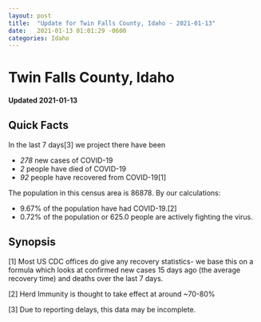 ```yaml
---
layout: post
title:  "Update for Twin Falls County, Idaho - 2021-01-13"
date:   2021-01-13 01:01:29 -0600
categories: Idaho
---
```


# Twin Falls County, Idaho
#### Updated 2021-01-13

## Quick Facts

In the last 7 days[3] we project there have been
- *278* new cases of COVID-19
- *2* people have died of COVID-19
- *92* people have recovered from COVID-19[1]

The population in this census area is 86878. By our calculations:
- 9.67% of the population have had COVID-19.[2]
- 0.72% of the population or 625.0 people are actively fighting the virus.

## Synopsis




[1] Most US CDC offices do give any recovery statistics- we base this on a formula which looks at confirmed new cases
15 days ago (the average recovery time) and deaths over the last 7 days.

[2] Herd Immunity is thought to take effect at around ~70-80%

[3] Due to reporting delays, this data may be incomplete.
 
    